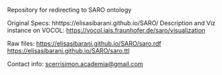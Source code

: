 Repository for redirecting to SARO ontology


Original Specs: hhttps://elisasibarani.github.io/SARO/ 
Description and Viz instance on VOCOL: https://vocol.iais.fraunhofer.de/saro/visualization

Raw files:
https://elisasibarani.github.io/SARO/saro.rdf
https://elisasibarani.github.io/SARO/saro.ttl

Contact info: scerrisimon.academia@gmail.com


